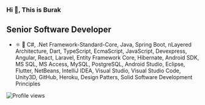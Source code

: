 ### Hi 👋, This is Burak

## Senior Software Developer
* ⚛ 📱 C#, .Net Framework-Standard-Core, Java, Spring Boot, nLayered Architecture, Dart, TypeScript, EcmaScript, JavaScript, Devexpress, Angular, React, Laravel, Entity Framework Core, Hibernate, Android SDK, MS SQL, MS Access, MySQL, PostgreSQL, 
Android Studio, Eclipse, Flutter, NetBeans, IntelliJ IDEA, Visual Studio, Visual Studio Code, Unity3D, GitHub, Heroku, Design Patters, Solid Software Development Principles

![Profile views](https://gpvc.arturio.dev/burakhayirli)  
